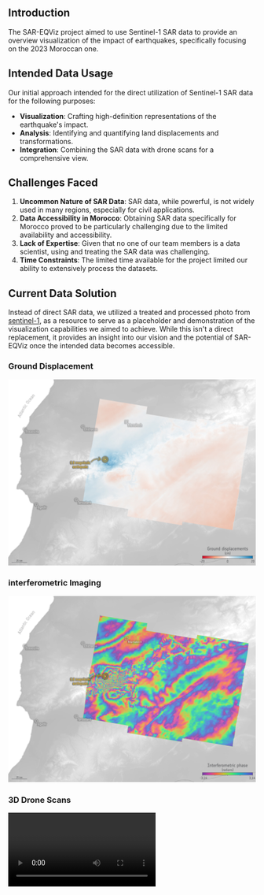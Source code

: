 
## Introduction

The SAR-EQViz project aimed to use Sentinel-1 SAR data to provide an overview visualization of the impact of earthquakes, specifically focusing on the 2023 Moroccan one.

## Intended Data Usage

Our initial approach intended for the direct utilization of Sentinel-1 SAR data for the following purposes:
- **Visualization**: Crafting high-definition representations of the earthquake's impact.
- **Analysis**: Identifying and quantifying land displacements and transformations.
- **Integration**: Combining the SAR data with drone scans for a comprehensive view.

## Challenges Faced

1. **Uncommon Nature of SAR Data**: SAR data, while powerful, is not widely used in many regions, especially for civil applications.
2. **Data Accessibility in Morocco**: Obtaining SAR data specifically for Morocco proved to be particularly challenging due to the limited availability and accessibility.
3. **Lack of Expertise**: Given that no one of our team members is a data scientist, using and treating the SAR data was challenging.
4. **Time Constraints**: The limited time available for the project limited our ability to extensively process the datasets.

## Current Data Solution

Instead of direct SAR data, we utilized a treated and processed photo from [sentinel-1](https://www.esa.int/esearch?q=Sentinel-1), as a resource to serve as a placeholder and demonstration of the visualization capabilities we aimed to achieve. While this isn't a direct replacement, it provides an insight into our vision and the potential of SAR-EQViz once the intended data becomes accessible.

### Ground Displacement

![Morocco_earthquake_deformation](https://github.com/DexterTaha/SAR-EQViz/blob/main/Images/Morocco_earthquake_deformation.jpg)

### interferometric Imaging
![Morocco_earthquake_deformation](https://github.com/DexterTaha/SAR-EQViz/blob/main/Images/Morocco_earthquake_fringes.jpg)

### 3D Drone Scans
![3D Drone Scans](https://github.com/DexterTaha/SAR-EQViz/blob/main/Images/VID-20231008-WA0025.mp4)
